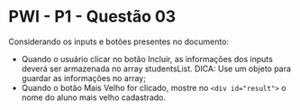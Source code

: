 # PWI - P1 - Questão 03

Considerando os inputs e botões presentes no documento:

* Quando o usuário clicar no botão Incluir, as informações dos inputs deverá ser armazenada no array studentsList. DICA: Use um objeto para guardar as informações no array;
* Quando o botão Mais Velho for clicado, mostre no `<div id="result">` o nome do aluno mais velho cadastrado.

